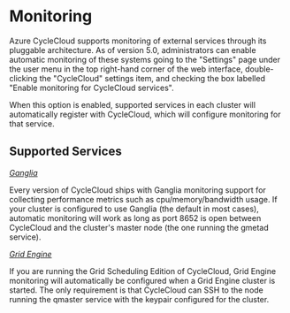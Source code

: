 # Monitoring

Azure CycleCloud supports monitoring of external services through its pluggable
architecture. As of version 5.0, administrators can enable automatic monitoring
of these systems going to the "Settings" page under the user menu in the top
right-hand corner of the web interface, double-clicking the "CycleCloud"
settings item, and checking the box labelled "Enable monitoring for CycleCloud
services".

When this option is enabled, supported services in each cluster will
automatically register with CycleCloud, which will configure monitoring for that
service.

## Supported Services

*[Ganglia](http://ganglia.sourceforge.net/)*

Every version of CycleCloud ships with Ganglia monitoring support for collecting
performance metrics such as cpu/memory/bandwidth usage. If your cluster is
configured to use Ganglia (the default in most cases), automatic monitoring
will work as long as port 8652 is open between CycleCloud and the cluster's
master node (the one running the gmetad service).

*[Grid Engine](http://gridscheduler.sourceforge.net/)*

If you are running the Grid Scheduling Edition of CycleCloud, Grid Engine
monitoring will automatically be configured when a Grid Engine cluster is
started. The only requirement is that CycleCloud can SSH to the node running the
qmaster service with the keypair configured for the cluster.
